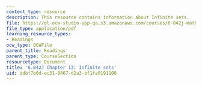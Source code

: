 ```yaml
---
content_type: resource
description: This resource contains information about Infinite sets.
file: https://ol-ocw-studio-app-qa.s3.amazonaws.com/courses/6-042j-mathematics-for-computer-science-fall-2010/ddbf7b0dec318467d2a3bf1fa9191100_MIT6_042JF10_chap13.pdf
file_type: application/pdf
learning_resource_types:
- Readings
ocw_type: OCWFile
parent_title: Readings
parent_type: CourseSection
resourcetype: Document
title: '6.042J Chapter 13: Infinite sets'
uid: ddbf7b0d-ec31-8467-d2a3-bf1fa9191100
---
```

